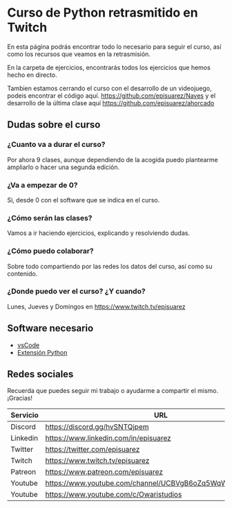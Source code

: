 # Curso de Python retrasmitido en Twitch

En esta página podrás encontrar todo lo necesario para seguir el curso, así como los recursos que veamos en la retrasmisión.

En la carpeta de ejercicios, encontrarás todos los ejercicios que hemos hecho en directo.

Tambien estamos cerrando el curso con el desarrollo de un videojuego, podeis encontrar el código aquí. https://github.com/episuarez/Naves y el desarrollo de la última clase aquí https://github.com/episuarez/ahorcado

## Dudas sobre el curso

### ¿Cuanto va a durar el curso?

Por ahora 9 clases, aunque dependiendo de la acogida puedo plantearme ampliarlo o hacer una segunda edición.

### ¿Va a empezar de 0?

Si, desde 0 con el software que se indica en el curso.

### ¿Cómo serán las clases?

Vamos a ir haciendo ejercicios, explicando y resolviendo dudas.

### ¿Cómo puedo colaborar?

Sobre todo compartiendo por las redes los datos del curso, así como su contenido.

### ¿Donde puedo ver el curso? ¿Y cuando?

Lunes, Jueves y Domingos en <https://www.twitch.tv/episuarez>

## Software necesario

* [vsCode](https://code.visualstudio.com/)
* [Extensión Python](https://marketplace.visualstudio.com/items?itemName=ms-python.python)

## Redes sociales

Recuerda que puedes seguir mi trabajo o ayudarme a compartir el mismo. ¡Gracias!

Servicio|URL
--|--
Discord|<https://discord.gg/hvSNTQjpem>
Linkedin|<https://www.linkedin.com/in/episuarez>
Twitter|<https://twitter.com/episuarez>
Twitch|<https://www.twitch.tv/episuarez>
Patreon|<https://www.patreon.com/episuarez>
Youtube|<https://www.youtube.com/channel/UCBVgB6oZq5WqWh1NJSSWGZw>
Youtube|<https://www.youtube.com/c/Owaristudios>
